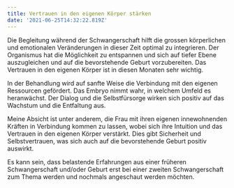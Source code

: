 ```yaml
---
title: Vertrauen in den eigenen Körper stärken
date: '2021-06-25T14:32:22.819Z'
---
```

Die Begleitung während der Schwangerschaft hilft die grossen körperlichen und emotionalen Veränderungen in dieser Zeit optimal zu integrieren. Der Organismus hat die Möglichkeit zu entspannen und sich auf tiefer Ebene auszugleichen und auf die bevorstehende Geburt vorzubereiten. Das Vertrauen in den eigenen Körper ist in diesen  Monaten sehr wichtig.

In der Behandlung wird auf sanfte Weise die Verbindung mit den eigenen Ressourcen gefördert. Das Embryo nimmt wahr, in welchem Umfeld es heranwächst. Der Dialog und die Selbstfürsorge wirken sich positiv auf das Wachstum und die Entfaltung aus.

Meine Absicht ist unter anderem, die Frau mit ihren eigenen innewohnenden Kräften in Verbindung kommen zu lassen, wobei sich ihre Intuition und das Vertrauen in den eigenen Körper verstärkt. Dies gibt Sicherheit und Selbstvertrauen, was sich auch auf die bevorstehende Geburt positiv auswirkt.

Es kann sein, dass belastende Erfahrungen aus einer früheren Schwangerschaft und/oder Geburt erst bei einer zweiten Schwangerschaft zum Thema werden und nochmals angeschaut werden möchten.